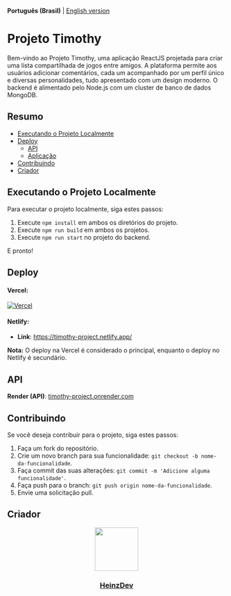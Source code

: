 **Português (Brasil)** | [English version](README_en.md)

# Projeto Timothy

Bem-vindo ao Projeto Timothy, uma aplicação ReactJS projetada para criar uma lista compartilhada de jogos entre amigos. A plataforma permite aos usuários adicionar comentários, cada um acompanhado por um perfil único e diversas personalidades, tudo apresentado com um design moderno. O backend é alimentado pelo Node.js com um cluster de banco de dados MongoDB.

## Resumo
- [Executando o Projeto Localmente](#executando-o-projeto-localmente)
- [Deploy](#deploy)
  - [API](#api)
  - [Aplicação](#aplicação)
- [Contribuindo](#contribuindo)
- [Criador](#criador)

## Executando o Projeto Localmente

Para executar o projeto localmente, siga estes passos:

1. Execute `npm install` em ambos os diretórios do projeto.
2. Execute `npm run build` em ambos os projetos.
3. Execute `npm run start` no projeto do backend.

E pronto!

## Deploy
#### Vercel:
[![Vercel](https://vercel.com/button)](https://timothy-project.vercel.app/)

#### Netlify: 
- **Link**: https://timothy-project.netlify.app/

**Nota:** O deploy na Vercel é considerado o principal, enquanto o deploy no Netlify é secundário.
## API
**Render (API)**: [timothy-project.onrender.com](https://timothy-project.onrender.com)
## Contribuindo

Se você deseja contribuir para o projeto, siga estes passos:

1. Faça um fork do repositório.
2. Crie um novo branch para sua funcionalidade: `git checkout -b nome-da-funcionalidade`.
3. Faça commit das suas alterações: `git commit -m 'Adicione alguma funcionalidade'`.
4. Faça push para o branch: `git push origin nome-da-funcionalidade`.
5. Envie uma solicitação pull.

## Criador

<div id="header" align="center">
  <a href="https://github.com/HeinzDev/">
    <img src="https://i.imgur.com/RtsYtRt.png" width="100"/>
  </a>
  <a href="https://github.com/HeinzDev/">
    <h3>HeinzDev</h3>  
  </a>
</div>

